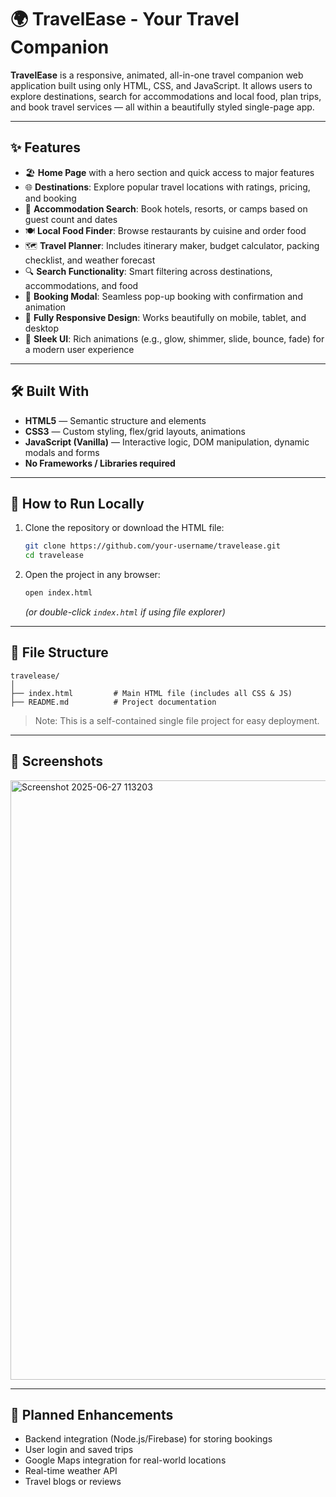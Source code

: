 # 🌍 TravelEase - Your Travel Companion

**TravelEase** is a responsive, animated, all-in-one travel companion web application built using only HTML, CSS, and JavaScript. It allows users to explore destinations, search for accommodations and local food, plan trips, and book travel services — all within a beautifully styled single-page app.

---

## ✨ Features

* 🏖️ **Home Page** with a hero section and quick access to major features
* 🌐 **Destinations**: Explore popular travel locations with ratings, pricing, and booking
* 🏨 **Accommodation Search**: Book hotels, resorts, or camps based on guest count and dates
* 🍽️ **Local Food Finder**: Browse restaurants by cuisine and order food
* 🗺️ **Travel Planner**: Includes itinerary maker, budget calculator, packing checklist, and weather forecast
* 🔍 **Search Functionality**: Smart filtering across destinations, accommodations, and food
* 🧾 **Booking Modal**: Seamless pop-up booking with confirmation and animation
* 📱 **Fully Responsive Design**: Works beautifully on mobile, tablet, and desktop
* 🎨 **Sleek UI**: Rich animations (e.g., glow, shimmer, slide, bounce, fade) for a modern user experience

---

## 🛠️ Built With

* **HTML5** — Semantic structure and elements
* **CSS3** — Custom styling, flex/grid layouts, animations
* **JavaScript (Vanilla)** — Interactive logic, DOM manipulation, dynamic modals and forms
* **No Frameworks / Libraries required**

---

## 🚀 How to Run Locally

1. Clone the repository or download the HTML file:

   ```bash
   git clone https://github.com/your-username/travelease.git
   cd travelease
   ```

2. Open the project in any browser:

   ```bash
   open index.html
   ```

   *(or double-click `index.html` if using file explorer)*

---

## 📂 File Structure

```
travelease/
│
├── index.html         # Main HTML file (includes all CSS & JS)
├── README.md          # Project documentation
```

> Note: This is a self-contained single file project for easy deployment.

---

## 📸 Screenshots

<img width="959" alt="Screenshot 2025-06-27 113203" src="https://github.com/user-attachments/assets/45e0fcb5-cb06-4ea6-be50-b5c35df4a315" />


---

## 🔮 Planned Enhancements

* Backend integration (Node.js/Firebase) for storing bookings
* User login and saved trips
* Google Maps integration for real-world locations
* Real-time weather API
* Travel blogs or reviews
